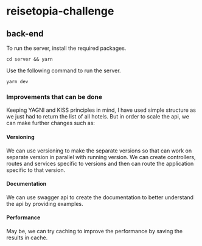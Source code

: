 # reisetopia-challenge

## back-end

To run the server, install the required packages.

`cd server && yarn`

Use the following command to run the server.

`yarn dev`

### Improvements that can be done

Keeping YAGNI and KISS principles in mind, I have used simple structure as we just had to return the list of all hotels. But in order to scale the api, we can make further changes such as:

#### Versioning
 
We can use versioning to make the separate versions so that can work on separate version in parallel with running version. We can create controllers, routes and services specific to versions and then can route the application specific to that version.

#### Documentation

We can use swagger api to create the documentation to better understand the api by providing examples.

#### Performance

May be, we can try caching to improve the performance by saving the results in cache.


